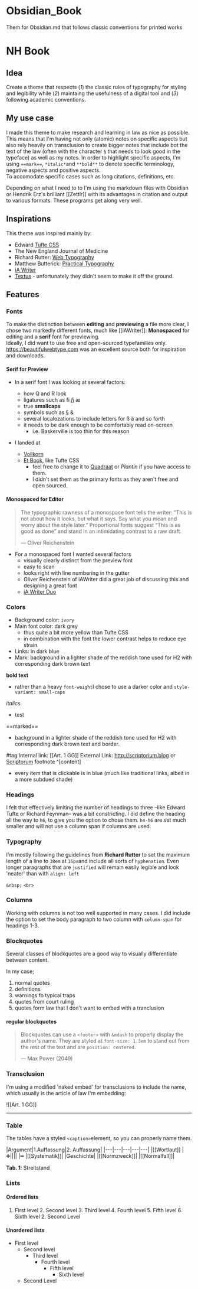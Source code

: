 # Obsidian_Book
Them for Obsidian.md that follows classic conventions for printed works

# NH Book
## Idea
Create a theme that respects (*1*) the classic rules of typography for styling and legibility while (*2*) maintaing the usefulness of a digital tool and (*3*) following academic conventions.

## My use case
I made this theme to make research and learning in law as nice as possible. This means that I'm having not only (atomic) notes on specific aspects but also rely heavily on transclusion to create bigger notes that include bot the text of the law (often with the character `§` that needs to look good in the typeface) as well as my notes. In order to highlight specific aspects, I'm using `==mark==`, `*italic*`and `**bold**` to denote specific terminology, negative aspects and positive aspects.  
To accomodate specific cases such as long citations, definitions, etc.

Depending on what I need to to I'm using the markdown files with Obsidian or Hendrik Erz's brilliant [[Zettlr]] with its advantages in citation and output to various formats. These programs get along very well.

## Inspirations
This theme was inspired mainly by:
- Edward [Tufte CSS](https://github.com/edwardtufte/tufte-css)
- The New England Journal of Medicine
- Richard Rutter: [Web Typography](http://www.book.webtypography.net)
- Matthew Butterick: [Practical Typography](https://practicaltypography.com)
- [iA Writer](https://ia.net/writer/blog/a-typographic-christmas)
- [Textus](https://www.textus.io) - unfortunately they didn't seem to make it off the ground.


## Features
### Fonts
To make the distinction between **editing** and **previewing** a file more clear, I chose two markedly different fonts, much like [[iAWriter]]: **Monospaced** for editing and a **serif** font for previewing.  
Ideally, I did want to use free and open-sourced typefamilies only. https://beautifulwebtype.com was an excellent source both for inspiration and downloads.

#### Serif for Preview

- In a serif font I was looking at several factors:
	- how Q and R look
	- ligatures such as fi *fj* æ
	- true **smallcaps**
	- symbols such as § &
	- several localozations to include letters for ß ä and so forth
	- it needs to be dark enough to be comfortably read on-screen
		- i.e. Baskerville is too thin for this reason

- I landed at
	- [Vollkorn](http://vollkorn-typeface.com)
	- [Et Book](https://edwardtufte.github.io/et-book/), like Tufte CSS
		- feel free to change it to [Quadraat](https://www.typeby.com/fonts/quadraat) or *Plantin* if you have access to them. 
		- I didn't set them as the primary fonts as they aren't free and open sourced.

#### Monospaced for Editor

> The typographic rawness of a monospace font tells the writer: “This is not about how it looks, but what it says. Say what you mean and worry about the style later.” Proportional fonts suggest “This is as good as done” and stand in an intimidating contrast to a raw draft.
> <footer> &mdash; Oliver Reichenstein </footer>

- For a monospaced font I wanted several factors
	- visually clearly distinct from the preview font
	- easy to scan
	- looks right with line numbering in the gutter
	- Oliver Reichenstein of iAWriter did a great job of discussing this and designing a great font 
	- [iA Writer Duo](https://github.com/iaolo/iA-Fonts/tree/master/iA%20Writer%20Duospace)
	
### Colors
- Background color: `ivory`
- Main font color: dark grey
	- thus quite a bit more yellow than Tufte CSS
	- in combination with the font the lower contrast helps to reduce eye strain
- Links: in dark blue 
- Mark: background in a lighter shade of the reddish tone used for H2  with corresponding dark brown text

**bold text** 
- rather than a heavy `font-weight`I chose to use a darker color and `style-variant: small-caps`

*italics*
- test


==marked== 
- background in a lighter shade of the reddish tone used for H2  with corresponding dark brown text and border.

#tag
Internal link: [[Art. 1 GG]] 
External Link: http://scriptorium.blog or [Scriptorum](http://scriptorium.blog)
footnote ^[content]
- every item that is clickable is in blue (much like traditional links, albeit in a more subdued shade)

### Headings
I felt that effectively limiting the number of headings to three –like Edward Tufte or Richard Feynman– was a bit constricting. I did define the heading all the way to `h6`, to give you the option to chose them. `h4-h6` are set much smaller and will not use a column span if columns are used.

### Typography
I'm mostly following the guidelines from **Richard Rutter** to set the maximum length of a line to `38em` at `16px`and include all sorts of `hyphenation`. Even longer paragraphs that are `justified` will remain easily legible and look 'neater' than with `align: left` 

`&nbsp;` 
`<br>`

### Columns
Working with columns is not too well supported in many cases. I did include the option to set the body paragraph to two column with `column-span` for headings 1-3. 

### Blockquotes
Several classes of blockquotes are a good way to visually differentiate between content. 

In my case;
1. normal quotes
2. definitions
3. warnings fo typical traps
4. quotes from court ruling
5. quotes form law that I don't want to embed with a tranclusion

#### regular blockquotes

> Blockquotes can use a `<footer>` with `&mdash` to properly display the author's name. They are styled at `font-size: 1.3em` to stand out from the rest of the text and are `position: centered`.
> <footer> &mdash; Max Power (2049) </footer>
	
### Transclusion	
	
I'm using a modified 'naked embed' for transclusions to include the name, which usually is the article of law I'm embedding: 	
	
![[Art. 1 GG]]

---

### Table

The tables have a styled `<caption>`element, so you can properly name them.

|Argument|1.Auffassung|2. Auffassung|
|---|---|---|---|---|
|<th colspan="1">[[Wortlaut]]</th>
|➕||||
|➖
|[[Systematik]]|
|Geschichte|
|[[Normzweck]]|
|[[Normalfall]]|	
<caption><strong>Tab. 1</strong>: Streitstand</caption>	

	
	
### Lists
	
#### Ordered lists

1. First level
	2. Second level
		3. Third level
			4. Fourth level
				5. Fifth level
					6. Sixth level
	2. Second Level
	
#### Unordered lists
	
- First level
	- Second level
		- Third level
			- Fourth level
				- Fifth level
					- Sixth level
	- Second Level
	

